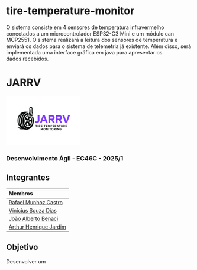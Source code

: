 # tire-temperature-monitor

O sistema consiste em 4 sensores de temperatura infravermelho conectados a um microcontrolador ESP32-C3 Mini e um módulo can MCP2551. O sistema realizará a leitura dos sensores de temperatura e enviará os dados para o sistema de telemetria já existente. Além disso, será implementada uma interface gráfica em java para apresentar os dados recebidos.


# JARRV
<div align="left">
  <img src="imagens/LogoJARRV.png" alt="Logo" width="200"/>
</div>


### Desenvolvimento Ágil - EC46C - 2025/1

## Integrantes
<div align="center">

| Membros |
|:-------|
| [Rafael Munhoz Castro](https://github.com/RafinhaW74) |
| [Vinícius Souza Dias](https://www.google.com/?hl=pt_BR) |
| [João Alberto Benaci](https://www.google.com/?hl=pt_BR) |
| [Arthur Henrique Jardim](https://www.google.com/?hl=pt_BR) |

</div>

## Objetivo
Desenvolver um 
